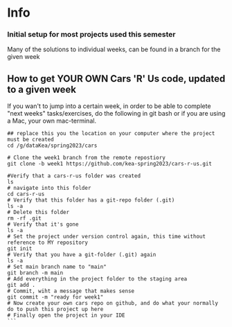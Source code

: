 # Info

### Initial setup for most projects used this semester

Many of the solutions to individual weeks, can be found in a branch for the given week

## How to get YOUR OWN Cars 'R' Us code, updated to a given week
If you wan't to jump into a certain week, in order to be able to complete "next weeks" tasks/exercises, do the following in git bash
or if you are using a Mac, your own mac-terminal.

````
## replace this you the location on your computer where the project must be created
cd /g/dataKea/spring2023/cars

# Clone the week1 branch from the remote repostiory
git clone -b week1 https://github.com/kea-spring2023/cars-r-us.git

#Verify that a cars-r-us folder was created
ls
# navigate into this folder
cd cars-r-us
# Verify that this folder has a git-repo folder (.git)
ls -a
# Delete this folder
rm -rf .git
# Verify that it's gone
ls -a
# Set the project under version control again, this time without reference to MY repository
git init
# Verify that you have a git-folder (.git) again
ls -a
# Set main branch name to "main"
git branch -m main
# Add everything in the project folder to the staging area
git add .
# Commit, wiht a message that makes sense
git commit -m "ready for week1"
# Now create your own cars repo on github, and do what your normally do to push this project up here
# Finally open the project in your IDE
```